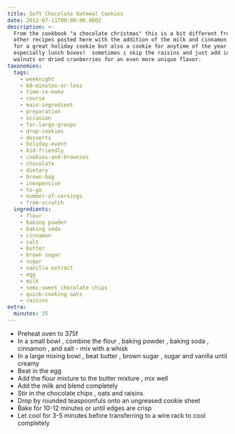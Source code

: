 ```yaml
---
title: Soft Chocolate Oatmeal Cookies
date: 2012-07-11T00:00:00.000Z
description: >-
  From the cookbook "a chocolate christmas" this is a bit different from the
  other recipes posted here with the addition of the milk and cinnamon.  makes
  for a great holiday cookie but also a cookie for anytime of the year -
  especially lunch boxes!  sometimes i skip the raisins and just add in chopped
  walnuts or dried cranberries for an even more unique flavor.
taxonomies:
  tags:
    - weeknight
    - 60-minutes-or-less
    - time-to-make
    - course
    - main-ingredient
    - preparation
    - occasion
    - for-large-groups
    - drop-cookies
    - desserts
    - holiday-event
    - kid-friendly
    - cookies-and-brownies
    - chocolate
    - dietary
    - brown-bag
    - inexpensive
    - to-go
    - number-of-servings
    - from-scratch
  ingredients:
    - flour
    - baking powder
    - baking soda
    - cinnamon
    - salt
    - butter
    - brown sugar
    - sugar
    - vanilla extract
    - egg
    - milk
    - semi-sweet chocolate chips
    - quick-cooking oats
    - raisins
extra:
  minutes: 35
---
```

 - Preheat oven to 375f
 - In a small bowl , combine the flour , baking powder , baking soda , cinnamon , and salt - mix with a whisk
 - In a large mixing bowl , beat butter , brown sugar , sugar and vanilla until creamy
 - Beat in the egg
 - Add the flour mixture to the butter mixture , mix well
 - Add the milk and blend completely
 - Stir in the chocolate chips , oats and raisins
 - Drop by rounded teaspoonfuls onto an ungreased cookie sheet
 - Bake for 10-12 minutes or until edges are crisp
 - Let cool for 3-5 minutes before transferring to a wire rack to cool completely
